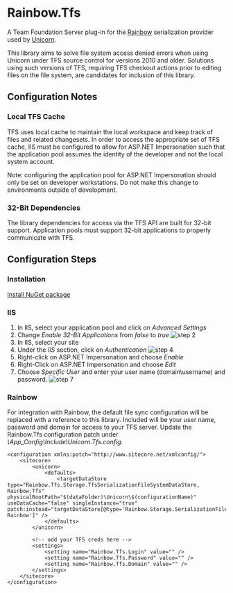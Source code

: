 # Rainbow.Tfs

A Team Foundation Server plug-in for the [Rainbow](https://github.com/kamsar/Rainbow) serialization provider used by [Unicorn](https://github.com/kamsar/Unicorn). 

This library aims to solve file system access denied errors when using Unicorn under TFS source control for versions 2010 and older. Solutions using such versions of TFS, requiring TFS checkout actions prior to editing files on the file system, are candidates for inclusion of this library.

## Configuration Notes
### Local TFS Cache

TFS uses local cache to maintain the local workspace and keep track of files and related changesets. In order to access the appropriate set of TFS cache, IIS must be configured to allow for ASP.NET Impersonation such that the application pool assumes the identity of the developer and not the local system account.

Note: configuring the application pool for ASP.NET Impersonation should only be set on developer workstations. Do not make this change to environments outside of development. 

### 32-Bit Dependencies

The library dependencies for access via the TFS API are built for 32-bit support. Application pools must support 32-bit applications to properly communicate with TFS.

## Configuration Steps
### Installation
[Install NuGet package](https://www.nuget.org/packages/Rainbow.Tfs)

### IIS

1. In IIS, select your application pool and click on _Advanced Settings_
2. Change _Enable 32-Bit Applications_ from _false_ to _true_
![step 2](https://raw.github.com/PetersonDave/Rainbow.Tfs/master/Documentation/32bit.png)
3. In IIS, select your site
4. Under the _IIS_ section, click on _Authentication_
![step 4](https://raw.github.com/PetersonDave/Rainbow.Tfs/master/Documentation/Authentication.png)
5. Right-click on ASP.NET Impersonation and choose _Enable_
6. Right-Click on ASP.NET Impersonation and choose _Edit_
7. Choose _Specific User_ and enter your user name (domain\username) and password.
![step 7](https://raw.github.com/PetersonDave/Rainbow.Tfs/master/Documentation/Impersonation.png)

### Rainbow

For integration with Rainbow, the default file sync configuration will be replaced with a reference to this library. Included will be your user name, password and domain for access to your TFS server. Update the Rainbow.Tfs configuration patch under _\App_Config\Include\Unicorn.Tfs.config_.

```
<configuration xmlns:patch="http://www.sitecore.net/xmlconfig/">
	<sitecore>
		<unicorn>
			<defaults>
				<targetDataStore type="Rainbow.Tfs.Storage.TfsSerializationFileSystemDataStore, Rainbow.Tfs" physicalRootPath="$(dataFolder)\Unicorn\$(configurationName)" useDataCache="false" singleInstance="true" patch:instead="targetDataStore[@type='Rainbow.Storage.SerializationFileSystemDataStore, Rainbow']" />
			</defaults>
		</unicorn>

		<!-- add your TFS creds here -->
		<settings>
			<setting name="Rainbow.Tfs.Login" value="" />
			<setting name="Rainbow.Tfs.Password" value="" />
			<setting name="Rainbow.Tfs.Domain" value="" />
		</settings>
	</sitecore>
</configuration>
```
